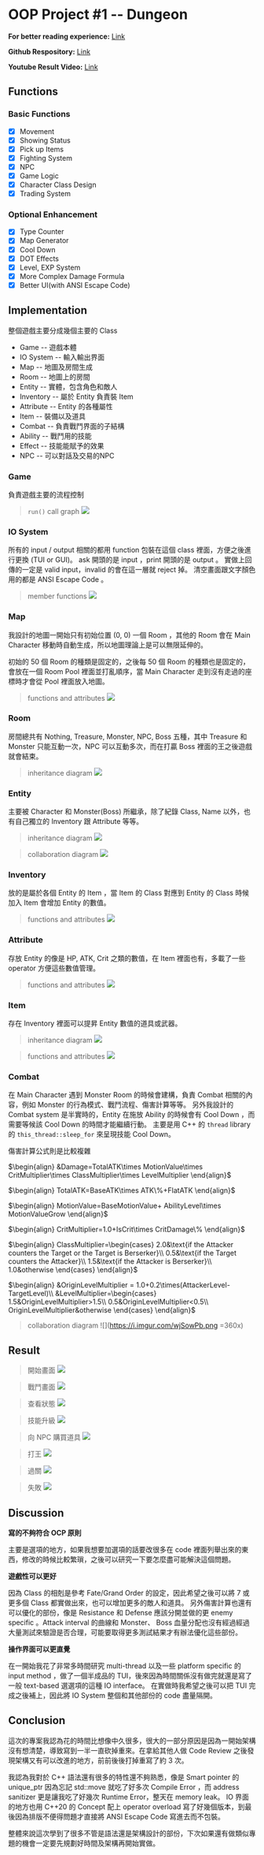 # OOP Project #1 -- Dungeon

**For better reading experience:** [Link](https://hackmd.io/@konchin/dungeon)

**Github Respository:** [Link](https://github.com/konchinshih/dungeon)

**Youtube Result Video:** [Link](https://youtu.be/J-fNEkmGHEo)

## Functions

### Basic Functions

- [x] Movement
- [x] Showing Status
- [x] Pick up Items
- [x] Fighting System
- [x] NPC
- [x] Game Logic
- [x] Character Class Design
- [x] Trading System

### Optional Enhancement

- [x] Type Counter
- [x] Map Generator
- [x] Cool Down
- [x] DOT Effects
- [x] Level, EXP System
- [x] More Complex Damage Formula
- [x] Better UI(with ANSI Escape Code)

## Implementation

整個遊戲主要分成幾個主要的 Class
* Game -- 遊戲本體
* IO System -- 輸入輸出界面
* Map -- 地圖及房間生成
* Room -- 地圖上的房間
* Entity -- 實體，包含角色和敵人
* Inventory -- 屬於 Entity 負責裝 Item
* Attribute -- Entity 的各種屬性
* Item -- 裝備以及道具
* Combat -- 負責戰鬥界面的子結構
* Ability -- 戰鬥用的技能
* Effect -- 技能能賦予的效果
* NPC -- 可以對話及交易的NPC


### Game

負責遊戲主要的流程控制

> `run()` call graph
> ![](https://i.imgur.com/L01yMTb.png)


### IO System

所有的 input / output 相關的都用 function 包裝在這個 class 裡面，方便之後進行更換 (TUI or GUI)。
ask 開頭的是 input ，print 開頭的是 output 。
實做上回傳的一定是 valid input，invalid 的會在這一層就 reject 掉。
清空畫面跟文字顏色用的都是 ANSI Escape Code 。

> member functions
> ![](https://i.imgur.com/fXCgjyY.png)


### Map

我設計的地圖一開始只有初始位置 (0, 0) 一個 Room ，其他的 Room 會在 Main Character 移動時自動生成，所以地圖理論上是可以無限延伸的。

初始的 50 個 Room 的種類是固定的，之後每 50 個 Room 的種類也是固定的，會放在一個 Room Pool 裡面並打亂順序，當 Main Character 走到沒有走過的座標時才會從 Pool 裡面放入地圖。

> functions and attributes
> ![](https://i.imgur.com/yzA0bxp.png)


### Room

房間總共有 Nothing, Treasure, Monster, NPC, Boss 五種，其中 Treasure 和 Monster 只能互動一次，NPC 可以互動多次，而在打贏 Boss 裡面的王之後遊戲就會結束。

> inheritance diagram
> ![](https://i.imgur.com/OuMyxVZ.png)


### Entity

主要被 Character 和 Monster(Boss) 所繼承，除了紀錄 Class, Name 以外，也有自己獨立的 Inventory 跟 Attribute 等等。

> inheritance diagram
> ![](https://i.imgur.com/1KN9DMu.png)

> collaboration diagram
> ![](https://i.imgur.com/fYkc3Eb.png)


### Inventory

放的是屬於各個 Entity 的 Item ，當 Item 的 Class 對應到 Entity 的 Class 時候加入 Item 會增加 Entity 的數值。

> functions and attributes
> ![](https://i.imgur.com/CsAMyxF.png)


### Attribute

存放 Entity 的像是 HP, ATK, Crit 之類的數值，在 Item 裡面也有，多載了一些 operator 方便這些數值管理。

> functions and attributes
> ![](https://i.imgur.com/8aBjZ3X.png)


### Item

存在 Inventory 裡面可以提昇 Entity 數值的道具或武器。


> inheritance diagram
> ![](https://i.imgur.com/lwjDf1l.png)

> functions and attributes
> ![](https://i.imgur.com/OGB55tw.png)


### Combat

在 Main Character 遇到 Monster Room 的時候會建構，負責 Combat 相關的內容，例如 Monster 的行為模式、戰鬥流程、傷害計算等等。
另外我設計的 Combat system 是半實時的，Entity 在施放 Ability 的時候會有 Cool Down ，而需要等候該 Cool Down 的時間才能繼續行動。
主要是用 C++ 的 `thread` library 的 `this_thread::sleep_for` 來呈現技能 Cool Down。

傷害計算公式則是比較複雜

$\begin{align}
&Damage=TotalATK\times MotionValue\times CritMultiplier\times ClassMultiplier\times LevelMultiplier
\end{align}$

$\begin{align}
TotalATK=BaseATK\times ATK\%+FlatATK
\end{align}$

$\begin{align}
MotionValue=BaseMotionValue+ AbilityLevel\times MotionValueGrow
\end{align}$

$\begin{align}
CritMultiplier=1.0+IsCrit\times CritDamage\%
\end{align}$

$\begin{align}
ClassMultiplier=\begin{cases}
2.0&\text{if the Attacker counters the Target or the Target is Berserker}\\
0.5&\text{if the Target counters the Attacker}\\
1.5&\text{if the Attacker is Berserker}\\
1.0&otherwise
\end{cases}
\end{align}$

$\begin{align}
&OriginLevelMultiplier = 1.0+0.2\times(AttackerLevel-TargetLevel)\\
&LevelMultiplier=\begin{cases}
1.5&OriginLevelMultiplier>1.5\\
0.5&OriginLevelMultiplier<0.5\\
OriginLevelMultiplier&otherwise
\end{cases}
\end{align}$

> collaboration diagram
> ![](https://i.imgur.com/wjSowPb.png =360x)

## Result

> 開始畫面
> ![](https://i.imgur.com/fGAnWO7.png)

> 戰鬥畫面
> ![](https://i.imgur.com/UaLcuLy.png)

> 查看狀態
> ![](https://i.imgur.com/HkWgnE0.png)

> 技能升級
> ![](https://i.imgur.com/soUlWUP.png)

> 向 NPC 購買道具
> ![](https://i.imgur.com/m316JSO.png)

> 打王
> ![](https://i.imgur.com/B9gAUR7.png)

> 過關
> ![](https://i.imgur.com/ZV4bzzR.png)

> 失敗
> ![](https://i.imgur.com/pDgD94w.png)

## Discussion

**寫的不夠符合 OCP 原則**

主要是選項的地方，如果我想要加選項的話要改很多在 code 裡面列舉出來的東西，修改的時候比較繁瑣，之後可以研究一下要怎麼盡可能解決這個問題。

**遊戲性可以更好**

因為 Class 的相剋是參考 Fate/Grand Order 的設定，因此希望之後可以將 7 或更多個 Class 都實做出來，也可以增加更多的敵人和道具。
另外傷害計算也還有可以優化的部份，像是 Resistance 和 Defense 應該分開並做的更 enemy specific 。Attack interval 的曲線和 Monster、 Boss 血量分配也沒有經過經過大量測試來驗證是否合理，可能要取得更多測試結果才有辦法優化這些部份。

**操作界面可以更直覺**

在一開始我花了非常多時間研究 multi-thread 以及一些 platform specific 的 input method ，做了一個半成品的 TUI，後來因為時間關係沒有做完就還是寫了一般 text-based 選選項的這種 IO interface。
在實做時我希望之後可以把 TUI 完成之後補上，因此將 IO System 整個和其他部份的 code 盡量隔開。

## Conclusion

這次的專案我認為花的時間比想像中久很多，很大的一部分原因是因為一開始架構沒有想清楚，導致寫到一半一直砍掉重來。在拿給其他人做 Code Review 之後發現架構又有可以改進的地方，前前後後打掉重寫了約 3 次。

我認為我對於 C++ 語法還有很多的特性還不夠熟悉，像是 Smart pointer 的 unique_ptr 因為忘記 std::move 就吃了好多次 Compile Error ，而 address sanitizer 更是讓我吃了好幾次 Runtime Error，整天在 memory leak。
IO 界面的地方也用 C++20 的 Concept 配上 operator overload 寫了好幾個版本，到最後因為排版不便得問題才直接將 ANSI Escape Code 寫進去而不包裝。

整體來說這次學到了很多不管是語法還是架構設計的部份，下次如果還有做類似專題的機會一定要先規劃好時間及架構再開始實做。

